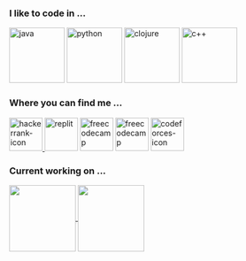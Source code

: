 
<h3 align="left">I like to code in ...</h3>
<p align="left">
<img src="https://i.ibb.co/wCRwbBm/java.png" alt="java" border="0" width=100 height=100>
<img src="https://i.ibb.co/pXJ3W9K/python.png" alt="python" border="0" width=100 height=100>
<img src="https://i.ibb.co/wC0nshP/clojure.png" alt="clojure" border="0" width=100 height=100>
<img src="https://i.ibb.co/wW4dqp5/c.png" alt="c++" border="0" width=100 height=100>
<p/>

<h3 align="left">Where you can find me ...</h3>
<p align="left">
<a href="https://www.hackerrank.com/nandersondsr" target="_blank"><img src="https://i.ibb.co/0F6NnS1/hackerrank.png" alt="hackerrank-icon" border="0" width=60 eight=60</a>
<a href="https://replit.com/@nandersonr" target="_blank"><img src="https://i.ibb.co/LC3cWZG/replit.png" alt="replit" border="0" width=60 height=60></a>
<a href="https://www.freecodecamp.org/nanderson-rodrigues" target="_blank"><img src="https://i.ibb.co/ZJGjLR9/freecodecamp.jpg" alt="freecodecamp" border="0" width=60 height=60></a>
<a href="https://pt.khanacademy.org/profile/nandersondsr/" target="_blank"><img src="https://i.ibb.co/Wsjhkr9/khanacademy.png" alt="freecodecamp" border="0" width=60 height=60></a>
<a href="https://codeforces.com/profile/Nanderson" target="_blank"><img src="https://i.ibb.co/HVW1BPH/codeforces.png" alt="codeforces-icon" border="0" width=60 height=60></a> 
</p>
  
<h3 align="left">Current working on ...</h3>
<p align="left">
  
  <a href="https://github.com/nandersonrodrigues/java-old-school" >
    <img
      align="center"
      height="120em"
      src="https://github-readme-stats.vercel.app/api/pin/?username=nandersonrodrigues&repo=java-old-school&theme=dark">
    </img>
  </a>
  <a href="https://github.com/nandersonrodrigues/mywebpage">
    <img
      align="center"
      height="120em"
      src="https://github-readme-stats.vercel.app/api/pin/?username=nandersonrodrigues&repo=mywebpage&theme=dark">
    </img>
  </a>
</p>

